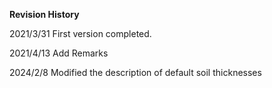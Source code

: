 **Revision History**

2021/3/31 First version completed.

2021/4/13 Add Remarks

2024/2/8 Modified the description of default soil thicknesses

